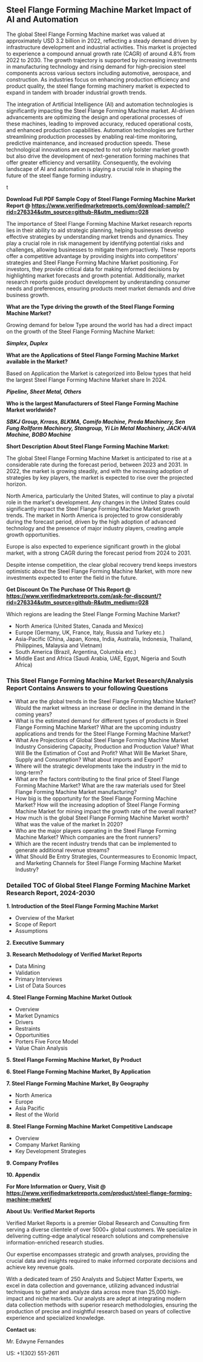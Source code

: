 <h2>Steel Flange Forming Machine Market Impact of AI and Automation</h2><p>The global Steel Flange Forming Machine market was valued at approximately USD 3.2 billion in 2022, reflecting a steady demand driven by infrastructure development and industrial activities. This market is projected to experience a compound annual growth rate (CAGR) of around 4.8% from 2022 to 2030. The growth trajectory is supported by increasing investments in manufacturing technology and rising demand for high-precision steel components across various sectors including automotive, aerospace, and construction. As industries focus on enhancing production efficiency and product quality, the steel flange forming machinery market is expected to expand in tandem with broader industrial growth trends.</p><p>The integration of Artificial Intelligence (AI) and automation technologies is significantly impacting the Steel Flange Forming Machine market. AI-driven advancements are optimizing the design and operational processes of these machines, leading to improved accuracy, reduced operational costs, and enhanced production capabilities. Automation technologies are further streamlining production processes by enabling real-time monitoring, predictive maintenance, and increased production speeds. These technological innovations are expected to not only bolster market growth but also drive the development of next-generation forming machines that offer greater efficiency and versatility. Consequently, the evolving landscape of AI and automation is playing a crucial role in shaping the future of the steel flange forming industry.</p>t</p><p id="" class=""><strong>Download Full PDF Sample Copy of Steel Flange Forming Machine Market Report @ <a href="https://www.verifiedmarketreports.com/download-sample/?rid=276334&utm_source=github-R&utm_medium=028" target="_blank">https://www.verifiedmarketreports.com/download-sample/?rid=276334&utm_source=github-R&utm_medium=028</a></strong></p><p>The importance of&nbsp;Steel Flange Forming Machine Market research reports lies in their ability to aid strategic planning, helping businesses develop effective strategies by understanding market trends and dynamics. They play a crucial role in risk management by identifying potential risks and challenges, allowing businesses to mitigate them proactively. These reports offer a competitive advantage by providing insights into competitors' strategies and Steel Flange Forming Machine Market positioning. For investors, they provide critical data for making informed decisions by highlighting market forecasts and growth potential. Additionally, market research reports guide product development by understanding consumer needs and preferences, ensuring products meet market demands and drive business growth.</p><p><strong>What are the&nbsp;Type driving the growth of the Steel Flange Forming Machine Market?</strong></p><p id="" class="">Growing demand for below Type around the world has had a direct impact on the growth of the Steel Flange Forming Machine Market:</p><em><strong>Simplex, Duplex</strong></em></p><strong>What are the&nbsp;Applications&nbsp;of Steel Flange Forming Machine Market available in the Market?</strong></p><p id="" class="">Based on Application the Market is categorized into Below types that held the largest Steel Flange Forming Machine Market share In 2024.</p><em><strong>Pipeline, Sheet Metal, Others</strong></em></p><strong>Who is the largest Manufacturers of Steel Flange Forming Machine Market worldwide?</strong></p><p><em><strong>SBKJ Group, Krrass, BLKMA, Comifo Machine, Preda Machinery, Sen Fung Rollform Machinery, Stangroup, Yi Lin Metal Machinery, JACK-AIVA Machine, BOBO Machine</strong></em></p><p id="" class=""><strong>Short Description About Steel Flange Forming Machine Market:</strong></p><p>The global Steel Flange Forming Machine Market is anticipated to rise at a considerable rate during the forecast period, between 2023 and 2031. In 2022, the market is growing steadily, and with the increasing adoption of strategies by key players, the market is expected to rise over the projected horizon.</p><p>North America, particularly the United States, will continue to play a pivotal role in the market's development. Any changes in the United States could significantly impact the Steel Flange Forming Machine Market growth trends. The market in North America is projected to grow considerably during the forecast period, driven by the high adoption of advanced technology and the presence of major industry players, creating ample growth opportunities.</p><p>Europe is also expected to experience significant growth in the global market, with a strong CAGR during the forecast period from 2024 to 2031.</p><p>Despite intense competition, the clear global recovery trend keeps investors optimistic about the Steel Flange Forming Machine Market, with more new investments expected to enter the field in the future.</p><p id="" class=""><strong>Get Discount On The Purchase Of This Report @ <a href="https://www.verifiedmarketreports.com/ask-for-discount/?rid=276334&utm_source=github-R&utm_medium=028" target="_blank">https://www.verifiedmarketreports.com/ask-for-discount/?rid=276334&utm_source=github-R&utm_medium=028</a></strong></p>Which regions are leading the Steel Flange Forming Machine Market?</p><ul><li>North America (United States, Canada and Mexico)</li><li>Europe (Germany, UK, France, Italy, Russia and Turkey etc.)</li><li>Asia-Pacific (China, Japan, Korea, India, Australia, Indonesia, Thailand, Philippines, Malaysia and Vietnam)</li><li>South America (Brazil, Argentina, Columbia etc.)</li><li>Middle East and Africa (Saudi Arabia, UAE, Egypt, Nigeria and South Africa)</li></ul><h3 id="" class="">This Steel Flange Forming Machine Market Research/Analysis Report Contains Answers to your following Questions</h3><ul><li>What are the global trends in the Steel Flange Forming Machine Market? Would the market witness an increase or decline in the demand in the coming years?</li><li>What is the estimated demand for different types of products in Steel Flange Forming Machine Market? What are the upcoming industry applications and trends for the Steel Flange Forming Machine Market?</li><li>What Are Projections of Global Steel Flange Forming Machine Market Industry Considering Capacity, Production and Production Value? What Will Be the Estimation of Cost and Profit? What Will Be Market Share, Supply and Consumption? What about imports and Export?</li><li>Where will the strategic developments take the industry in the mid to long-term?</li><li>What are the factors contributing to the final price of Steel Flange Forming Machine Market? What are the raw materials used for Steel Flange Forming Machine Market manufacturing?</li><li>How big is the opportunity for the Steel Flange Forming Machine Market? How will the increasing adoption of Steel Flange Forming Machine Market for mining impact the growth rate of the overall market?</li><li>How much is the global Steel Flange Forming Machine Market worth? What was the value of the market In 2020?</li><li>Who are the major players operating in the Steel Flange Forming Machine Market? Which companies are the front runners?</li><li>Which are the recent industry trends that can be implemented to generate additional revenue streams?</li><li>What Should Be Entry Strategies, Countermeasures to Economic Impact, and Marketing Channels for Steel Flange Forming Machine Market Industry?</li></ul><h3 id="" class="">Detailed TOC of Global Steel Flange Forming Machine Market Research Report, 2024-2030</h3><p id="" class=""><strong>1. Introduction of the Steel Flange Forming Machine Market</strong></p><ul><li>Overview of the Market</li><li>Scope of Report</li><li>Assumptions</li></ul><p id="" class=""><strong>2. Executive Summary</strong></p><p id="" class=""><strong>3. Research Methodology of Verified Market Reports</strong></p><ul><li>Data Mining</li><li>Validation</li><li>Primary Interviews</li><li>List of Data Sources</li></ul><p id="" class=""><strong>4. Steel Flange Forming Machine Market Outlook</strong></p><ul><li>Overview</li><li>Market Dynamics</li><li>Drivers</li><li>Restraints</li><li>Opportunities</li><li>Porters Five Force Model</li><li>Value Chain Analysis</li></ul><p id="" class=""><strong>5. Steel Flange Forming Machine Market, By Product</strong></p><p id="" class=""><strong>6. Steel Flange Forming Machine Market, By Application</strong></p><p id="" class=""><strong>7. Steel Flange Forming Machine Market, By Geography</strong></p><ul><li>North America</li><li>Europe</li><li>Asia Pacific</li><li>Rest of the World</li></ul><p id="" class=""><strong>8. Steel Flange Forming Machine Market Competitive Landscape</strong></p><ul><li>Overview</li><li>Company Market Ranking</li><li>Key Development Strategies</li></ul><p id="" class=""><strong>9. Company Profiles</strong></p><p id="" class=""><strong>10. Appendix</strong></p><p id="" class=""><strong>For More Information or Query, Visit @ <a href="https://www.verifiedmarketreports.com/product/steel-flange-forming-machine-market/" target="_blank">https://www.verifiedmarketreports.com/product/steel-flange-forming-machine-market/</a></strong></p><p id="" class=""><strong>About Us: Verified Market Reports</strong></p><p id="" class="">Verified Market Reports is a premier Global Research and Consulting firm serving a diverse clientele of over 5000+ global customers. We specialize in delivering cutting-edge analytical research solutions and comprehensive information-enriched research studies.</p><p id="" class="">Our expertise encompasses strategic and growth analyses, providing the crucial data and insights required to make informed corporate decisions and achieve key revenue goals.</p><p id="" class="">With a dedicated team of 250 Analysts and Subject Matter Experts, we excel in data collection and governance, utilizing advanced industrial techniques to gather and analyze data across more than 25,000 high-impact and niche markets. Our analysts are adept at integrating modern data collection methods with superior research methodologies, ensuring the production of precise and insightful research based on years of collective experience and specialized knowledge.</p><p id="" class=""><strong>Contact us:</strong></p><p id="" class="">Mr. Edwyne Fernandes</p><p id="" class="">US: +1(302) 551-2611</p>